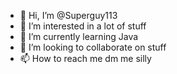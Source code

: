 - 👋 Hi, I’m @Superguy113
- 👀 I’m interested in a lot of stuff
- 🌱 I’m currently learning Java
- 💞️ I’m looking to collaborate on stuff
- 📫 How to reach me dm me silly

<!---
Superguy113/Superguy113 is a ✨ special ✨ repository because its `README.md` (this file) appears on your GitHub profile.
You can click the Preview link to take a look at your changes.
--->
